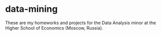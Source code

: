 # data-mining
These are my homeworks and projects for the Data Analysis minor at the Higher School of Economics (Moscow, Russia).
